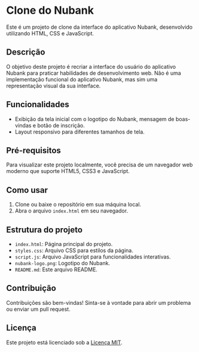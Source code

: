 # Clone do Nubank

Este é um projeto de clone da interface do aplicativo Nubank, desenvolvido utilizando HTML, CSS e JavaScript.

## Descrição

O objetivo deste projeto é recriar a interface do usuário do aplicativo Nubank para praticar habilidades de desenvolvimento web. Não é uma implementação funcional do aplicativo Nubank, mas sim uma representação visual da sua interface.

## Funcionalidades

- Exibição da tela inicial com o logotipo do Nubank, mensagem de boas-vindas e botão de inscrição.
- Layout responsivo para diferentes tamanhos de tela.

## Pré-requisitos

Para visualizar este projeto localmente, você precisa de um navegador web moderno que suporte HTML5, CSS3 e JavaScript.

## Como usar

1. Clone ou baixe o repositório em sua máquina local.
2. Abra o arquivo `index.html` em seu navegador.

## Estrutura do projeto


- `index.html`: Página principal do projeto.
- `styles.css`: Arquivo CSS para estilos da página.
- `script.js`: Arquivo JavaScript para funcionalidades interativas.
- `nubank-logo.png`: Logotipo do Nubank.
- `README.md`: Este arquivo README.

## Contribuição

Contribuições são bem-vindas! Sinta-se à vontade para abrir um problema ou enviar um pull request.

## Licença

Este projeto está licenciado sob a [Licença MIT](https://opensource.org/licenses/MIT).
